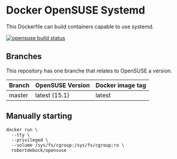 Docker OpenSUSE Systemd
=======================

This Dockerfile can build containers capable to use systemd.

[![opensuse build status](https://img.shields.io/docker/cloud/build/robertdebock/opensuse.svg)](https://hub.docker.com/repository/docker/robertdebock/opensuse)

Branches
--------

This repository has one branche that relates to OpenSUSE a version.

|Branch |OpenSUSE Version|Docker image tag|
|-------|----------------|----------------|
|master |latest (15.1)   |latest          |

Manually starting
-----------------

```
docker run \
  --tty \
  --privileged \
  --volume /sys/fs/cgroup:/sys/fs/cgroup:ro \
  robertdebock/opensuse
```
